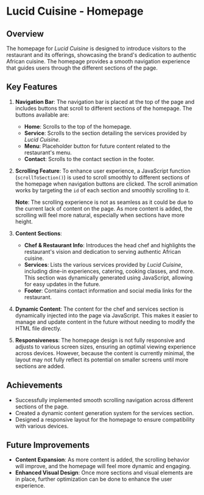 # Lucid Cuisine - Homepage

## Overview
The homepage for *Lucid Cuisine* is designed to introduce visitors to the restaurant and its offerings, showcasing the brand's dedication to authentic African cuisine. The homepage provides a smooth navigation experience that guides users through the different sections of the page.

## Key Features

1. **Navigation Bar**:
   The navigation bar is placed at the top of the page and includes buttons that scroll to different sections of the homepage. The buttons available are:
   - **Home**: Scrolls to the top of the homepage.
   - **Service**: Scrolls to the section detailing the services provided by *Lucid Cuisine*.
   - **Menu**: Placeholder button for future content related to the restaurant's menu.
   - **Contact**: Scrolls to the contact section in the footer.

2. **Scrolling Feature**:
   To enhance user experience, a JavaScript function (`scrollToSection()`) is used to scroll smoothly to different sections of the homepage when navigation buttons are clicked. The scroll animation works by targeting the `id` of each section and smoothly scrolling to it.
   
   **Note**: The scrolling experience is not as seamless as it could be due to the current lack of content on the page. As more content is added, the scrolling will feel more natural, especially when sections have more height.

3. **Content Sections**:
   - **Chef & Restaurant Info**: Introduces the head chef and highlights the restaurant's vision and dedication to serving authentic African cuisine.
   - **Services**: Lists the various services provided by *Lucid Cuisine*, including dine-in experiences, catering, cooking classes, and more. This section was dynamically generated using JavaScript, allowing for easy updates in the future.
   - **Footer**: Contains contact information and social media links for the restaurant.

4. **Dynamic Content**:
   The content for the chef and services section is dynamically injected into the page via JavaScript. This makes it easier to manage and update content in the future without needing to modify the HTML file directly.

5. **Responsiveness**:
   The homepage design is not fully responsive and adjusts to various screen sizes, ensuring an optimal viewing experience across devices. However, because the content is currently minimal, the layout may not fully reflect its potential on smaller screens until more sections are added.

## Achievements

- Successfully implemented smooth scrolling navigation across different sections of the page.
- Created a dynamic content generation system for the services section.
- Designed a responsive layout for the homepage to ensure compatibility with various devices.

## Future Improvements

- **Content Expansion**: As more content is added, the scrolling behavior will improve, and the homepage will feel more dynamic and engaging.
- **Enhanced Visual Design**: Once more sections and visual elements are in place, further optimization can be done to enhance the user experience.
